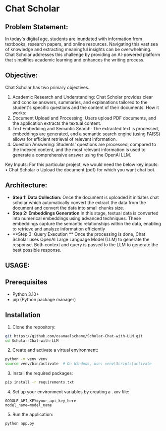 # Chat Scholar

## Problem Statement:
In today's digital age, students are inundated with information from textbooks, research papers, and online resources. Navigating this vast sea of knowledge and extracting meaningful insights can be overwhelming. Chat Scholar addresses this challenge by providing an AI-powered platform that simplifies academic learning and enhances the writing process.

## Objective:
Chat Scholar has two primary objectives.
1.	Academic Research and Understanding: Chat Scholar provides clear and concise answers, summaries, and explanations tailored to the student's specific questions and the content of their documents.
How it works:
1.	Document Upload and Processing: Users upload PDF documents, and the application extracts the textual content.
2.	Text Embedding and Semantic Search: The extracted text is processed, embeddings are generated, and a semantic search engine (using FAISS) allows for efficient retrieval of relevant information.
3.	Question Answering: Students' questions are processed, compared to the indexed content, and the most relevant information is used to generate a comprehensive answer using the OpenAI LLM.

Key Inputs: 
For this particular project, we would need the below key inputs:
•	Chat Scholar
o	Upload the document (pdf) for which you want chat bot.

## Architecture:


- **Step 1: Data Collection:**
Once the document is uploaded it initiates chat scholar which automatically convert the extract the data from the document and convert the data into small chunks size. 
- **Step 2: Embeddings Generation**
In this stage, textual data is converted into numerical embeddings using advanced techniques. These embeddings capture the semantic relationships within the data, enabling to retrieve and analyze information efficiently
- **Step 3: Query Execution **
Once the processing is done, Chat Scholar uses OpenAI Large Language Model (LLM) to generate the response. Both context and query is passed to the LLM to generate the best possible response.


## USAGE:
## Prerequisites

- Python 3.10+
- pip (Python package manager)

## Installation

1. Clone the repository:
```bash
git https://github.com/osamaalschame/Scholar-Chat-with-LLM.git
cd Scholar-Chat-with-LLM
```

2. Create and activate a virtual environment:
```bash
python -m venv venv
source venv/bin/activate  # On Windows, use: venv\Scripts\activate
```

3. Install the required packages:
```bash
pip install -r requirements.txt
```

4. Set up your environment variables by creating a `.env` file:
```env
GOOGLE_API_KEY=your_api_key_here
model_name=model_name
```
5. Run the application:
```bash
python app.py
```





